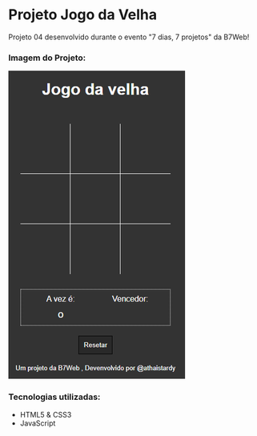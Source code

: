 # Projeto Jogo da Velha



Projeto 04 desenvolvido durante o evento "7 dias, 7 projetos" da B7Web!

### Imagem do Projeto:

![hash](https://github.com/athaistardy/hash/blob/master/assets/img/jogoDaVelha.PNG)




### Tecnologias utilizadas:
* HTML5 & CSS3
* JavaScript

